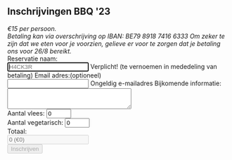 <h2 id="BBQ">Inschrijvingen BBQ '23</h2>
<div id="BBQform"><script>
	// update total
    function calcTotal() {
      var prijsPerPersoon = 15;
      var aantalVleeseters = parseInt(document.getElementById("meat").value);
        //console.log("vlees: " + aantalVleeseters);
      var aantalVegetariers = parseInt(document.getElementById("vegi").value);
        //console.log("vegi: " + aantalVegetariers);
      var totaalAantal = aantalVleeseters + aantalVegetariers;
        //console.log("totaal: " + totaalAantal);
      var totaalPrijs = totaalAantal * prijsPerPersoon;
      document.getElementById("total").value = totaalAantal + " (€" + totaalPrijs + ")";
        console.log("total: " + totaalAantal + " (€" + totaalPrijs + ")");
	if(totaalAantal > 0) {
		document.getElementById("submit").disabled = false;
	} else {
		document.getElementById("submit").disabled = true;
	}
    }
	function submitForm() {
      // Get form data
      var name = document.getElementById("name").value;
      var email = document.getElementById("email").value;
      var contact = document.getElementById("contact").value;
      var vegi = parseInt(document.getElementById("vegi").value);
      var vlees = parseInt(document.getElementById("meat").value);

      // Create JSON object
      var formData = {
        naam: name,
        email: email,
        contact: contact,
        vegi: vegi,
        vlees: vlees
      };

      // Send JSON data to server
      var xhr = new XMLHttpRequest();
      xhr.open("POST", "https://spaceapi.voidwarranties.be/bbq", true);
      xhr.setRequestHeader("Content-Type", "application/json;charset=UTF-8");
      if( (vegi+vlees) > 0 ) xhr.send(JSON.stringify(formData));

      // Handle response
      xhr.onload = function() {
        if (xhr.status === 200) {
          // Form submission success
          alert("Form submitted successfully!");
        } else if (xhr.status === 201) {
          // Form submission success
          alert("Form submitted successfully!");
	  console.log(xhr);
        } else {
          // Form submission failed
          alert("Form submission failed. Please try again.");
        }
      };
    }
  </script>
    
<form onsubmit="event.preventDefault(); submitForm();" onchange="calcTotal()">
    <i>€15 per persoon.<br>
    Betaling kan via overschrijving op IBAN:  BE79 8918 7416 6333
Om zeker te zijn dat we eten voor je voorzien, gelieve er voor te zorgen dat je betaling ons voor 26/8 bereikt.</i><br>
    <label for="name">Reservatie naam:</label><br>
    <input type="text" name="name" required="" autofocus="" placeholder="H4CK3R" id="name">
    <span class="error-message">Verplicht! (te vernoemen in mededeling van betaling)</span>
    <label for="email">Email adres:</label>(optioneel)<br>
    <input type="email" name="email" id="email" pattern="[a-zA-Z0-9._%+-]+@[a-zA-Z0-9.-]+\.[a-zA-Z]{2,}">
    <span class="error-message">Ongeldig e-mailadres</span>
    <label for="contact">Bijkomende informatie:</label><br>
    <textarea type="text" name="contact" rows="2" cols="50" id="contact" style="width: 282px; height: 47px;"></textarea><br>
    <label for="meat">Aantal vlees:</label>
    <input type="number" name="meat" value="0" min="0" max="99" required="" id="meat"><br>
    <label for="vegi">Aantal vegetarisch:</label>
    <input type="number" name="vegi" value="0" min="0" max="99" required="" id="vegi"><br>
    <label for="total">Totaal:</label><br>
    <input type="text" name="total" id="total" placeholder="0 (€0)" disabled>
    <br>
    <input type="submit" value="Inschrijven" id="submit" disabled>
</form>
</div>
<div id="response">
</div>
